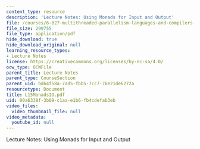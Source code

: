 ```yaml
---
content_type: resource
description: 'Lecture Notes: Using Monads for Input and Output'
file: /courses/6-827-multithreaded-parallelism-languages-and-compilers-fall-2002/00a6338f3b09c1aae1b6fb4cdefab3eb_L15MonadsIO.pdf
file_size: 299755
file_type: application/pdf
hide_download: true
hide_download_original: null
learning_resource_types:
- Lecture Notes
license: https://creativecommons.org/licenses/by-nc-sa/4.0/
ocw_type: OCWFile
parent_title: Lecture Notes
parent_type: CourseSection
parent_uid: bd64f58a-7ad5-fbb5-7cc7-76e21de6272a
resourcetype: Document
title: L15MonadsIO.pdf
uid: 00a6338f-3b09-c1aa-e1b6-fb4cdefab3eb
video_files:
  video_thumbnail_file: null
video_metadata:
  youtube_id: null
---
```

Lecture Notes: Using Monads for Input and Output